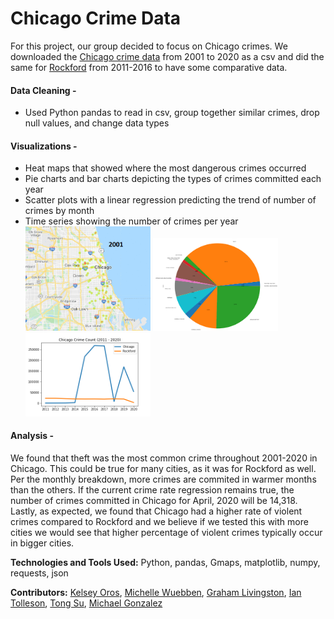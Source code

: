 # Chicago Crime Data

For this project, our group decided to focus on Chicago crimes.  We downloaded the [Chicago crime data](https://data.cityofchicago.org/Public-Safety/Crimes-2001-to-Present/ijzp-q8t2) from 2001 to 2020 as a csv and did the same for [Rockford](https://catalog.data.gov/dataset/city-of-rockford-crime-offenses-2016-ytd) from 2011-2016 to have some comparative data.

#### Data Cleaning -  
- Used Python pandas to read in csv, group together similar crimes, drop null values, and change data types

#### Visualizations -  
- Heat maps that showed where the most dangerous crimes occurred  
- Pie charts and bar charts depicting the types of crimes committed each year  
- Scatter plots with a linear regression predicting the trend of number of crimes by month  
- Time series showing the number of crimes per year  
<img src="https://github.com/MissWibbon/chicago_crime_data/blob/master/images/heatmaps.gif" width=200> <img src="https://github.com/MissWibbon/chicago_crime_data/blob/master/images/ChicagoCrimeTypes.png" width=200> <img src="https://github.com/MissWibbon/chicago_crime_data/blob/master/images/ChicagoRockfordTimeSeries.png" width=200>

#### Analysis -  
We found that theft was the most common crime throughout 2001-2020 in Chicago. This could be true for many cities, as it was for Rockford as well. Per the monthly breakdown, more crimes are commited in warmer months than the others. If the current crime rate regression remains true, the number of crimes committed in Chicago for April, 2020 will be 14,318. Lastly, as expected, we found that Chicago had a higher rate of violent crimes compared to Rockford and we believe if we tested this with more cities we would see that higher percentage of violent crimes typically occur in bigger cities.  

**Technologies and Tools Used:** Python, pandas, Gmaps, matplotlib, numpy, requests, json  

**Contributors:** [Kelsey Oros](https://github.com/kelseyoros), [Michelle Wuebben](https://github.com/MissWibbon), [Graham Livingston](https://github.com/gramlivingston), [Ian Tolleson](https://github.com/Ian-Tolleson), [Tong Su](https://github.com/tongsu21), [Michael Gonzalez](https://github.com/Gonzmj01)
